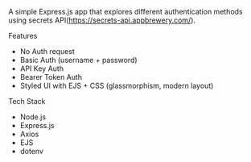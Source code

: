 A simple Express.js app that explores different authentication methods using secrets API(https://secrets-api.appbrewery.com/).

Features

- No Auth request
- Basic Auth (username + password)
- API Key Auth
- Bearer Token Auth
- Styled UI with EJS + CSS (glassmorphism, modern layout)

Tech Stack

- Node.js
- Express.js
- Axios
- EJS
- dotenv
